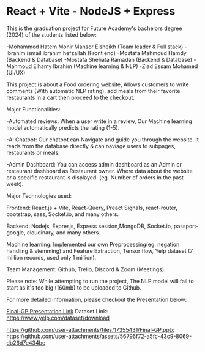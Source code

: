 # React + Vite - NodeJS + Express

This is the graduation project for Future Academy's bachelors degree (2024) of the students listed below:

-Mohammed Hatem Monir Mansor Elsheikh (Team leader & Full stack)
-Ibrahim ismail ibrahim hefzallah (Front end)
-Mostafa Mahmoud Hamdy (Backend & Database)
-Mostafa Shehata Ramadan (Backend & Database)
-Mahmoud Elhamy Ibrahim (Machine learning & NLP)
-Ziad Essam Mohamed (UI/UX)

This project is about a Food ordering website, Allows customers to write comments (With automatic NLP rating), add meals from their favorite restaurants in a cart then proceed to the checkout.

Major Functionalities:

-Automated reviews: When a user write in a review, Our Machine learning model automatically predicts the rating (1-5).

-AI Chatbot: Our chatbot can Navigate and guide you through the website. It reads from the database directly & can naviage users to subpages, restaurants or meals.

-Admin Dashboard: You can access admin dashboard as an Admin or restaurant dashboard as Restaurant owner. Where data about the website or a specific restaurant is displayed. (eg. Number of orders in the past week).

Major Technologies used:

Frontend: React.js + Vite, React-Query, Preact Signals, react-router, bootstrap, sass, Socket.io, and many others.

Backend: Nodejs, Expresjs, Express session,MongoDB, Socket.io, passport-google, cloudinary, and many others.

Machine learning: Implemented our own Preprocessing(eg. negation handling & stemming) and Feature Extraction,
Tensor flow, Yelp dataset (7 million records, used only 1 million).

Team Management: Github, Trello, Discord & Zoom (Meetings).


Please note: While attempting to run the project, The NLP model will fail to start as it's too big (160mb) to be uploaded to Github.

For more detailed information, please checkout the Presentation below:

[Final-GP Presentation Link]([https://github.com/user-attachments/files/17355431/Final-GP.pptx](https://docs.google.com/presentation/d/1YI5LwKNCHx6qUo4RCPQP8pdnHa9jSSkKyiqFp9ld_bY/edit#slide=id.ge96fd93d6a_0_18749))
Dataset Link: https://www.yelp.com/dataset/download



https://github.com/user-attachments/files/17355431/Final-GP.pptx
https://github.com/user-attachments/assets/56796f72-a5fc-43c9-8069-db26d7e434be

